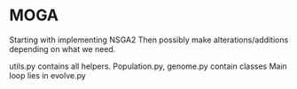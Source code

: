 # MOGA 

Starting with implementing NSGA2 
Then possibly make alterations/additions depending on what we need. 

utils.py contains all helpers. 
Population.py, genome.py contain classes
Main loop lies in evolve.py 
 

